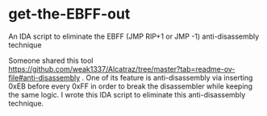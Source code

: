 # get-the-EBFF-out
An IDA script to eliminate the EBFF (JMP RIP+1 or JMP -1) anti-disassembly technique

Someone shared this tool https://github.com/weak1337/Alcatraz/tree/master?tab=readme-ov-file#anti-disassembly . One of its feature is anti-disassembly via inserting 0xEB before every 0xFF in order to break the disassembler while keeping the same logic. I wrote this IDA script to eliminate this anti-disassembly technique.

